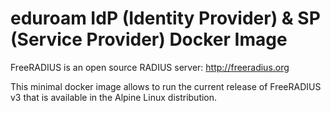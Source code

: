 # eduroam IdP (Identity Provider) & SP (Service Provider) Docker Image

FreeRADIUS is an open source RADIUS server: http://freeradius.org

This minimal docker image allows to run the current release of FreeRADIUS v3 that is available in the Alpine Linux distribution. 
